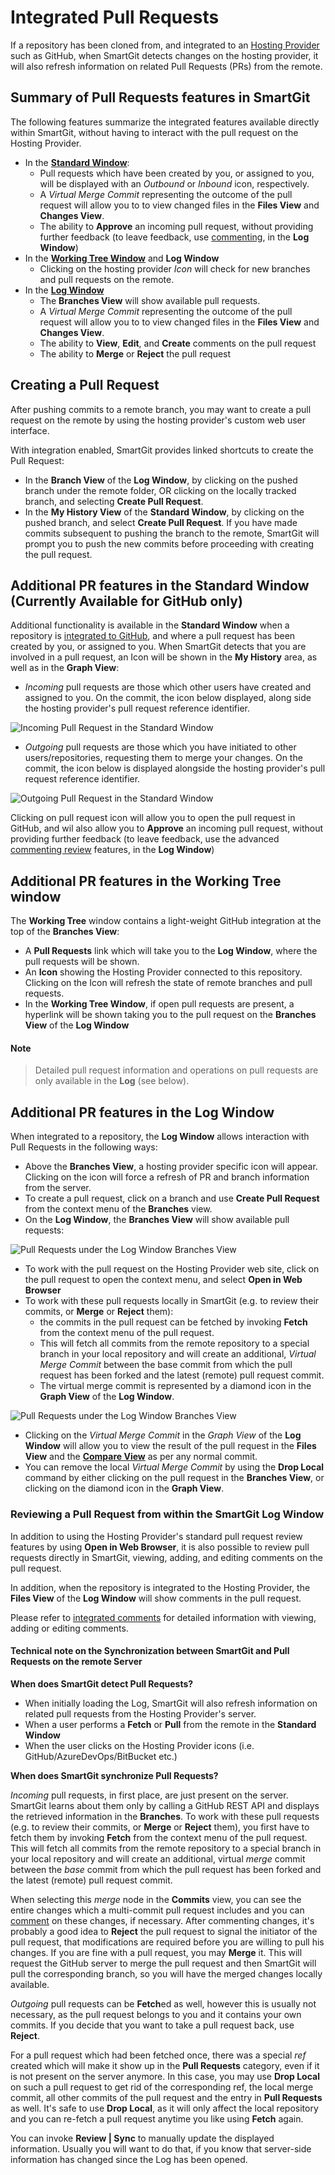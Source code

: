 # Integrated Pull Requests

If a repository has been cloned from, and integrated to an [Hosting Provider](index.md) such as GitHub, when SmartGit detects changes on the hosting provider, 
it will also refresh information on related Pull Requests (PRs) from the remote.

## Summary of Pull Requests features in SmartGit

The following features summarize the integrated features available directly within SmartGit, without having to interact with the pull request on the Hosting Provider.

- In the [**Standard Window**](#additional-pr-features-in-the-standard-window-currently-available-for-github-only):
  - Pull requests which have been created by you, or assigned to you, will be displayed with an *Outbound* or *Inbound* icon, respectively.
  - A *Virtual Merge Commit* representing the outcome of the pull request will allow you to to view changed files in the **Files View** and **Changes View**.
  - The ability to **Approve** an incoming pull request, without providing further feedback (to leave feedback, use [commenting](Integrated-PullRequest-Comments.md), in the **Log Window**)
- In the [**Working Tree Window**](#additional-pr-features-in-the-working-tree-window) and **Log Window**
  - Clicking on the hosting provider *Icon* will check for new branches and pull requests on the remote.
- In the [**Log Window**](#additional-pr-features-in-the-log-window)
  - The **Branches View** will show available pull requests.
  - A *Virtual Merge Commit* representing the outcome of the pull request will allow you to to view changed files in the **Files View** and **Changes View**.
  - The ability to **View**, **Edit**, and **Create** comments on the pull request
  - The ability to **Merge** or **Reject** the pull request

## Creating a Pull Request
After pushing commits to a remote branch, you may want to create a pull request on the remote by using the hosting provider's custom web user interface.

With integration enabled, SmartGit provides linked shortcuts to create the Pull Request:
- In the **Branch View** of the **Log Window**, by clicking on the pushed branch under the remote folder, OR clicking on the locally tracked branch, and selecting **Create Pull Request**.
- In the **My History View** of the **Standard Window**, by clicking on the pushed branch, and select **Create Pull Request**.
  If you have made commits subsequent to pushing the branch to the remote, SmartGit will prompt you to push the new commits before proceeding with creating the pull request.

## Additional PR features in the Standard Window (Currently Available for GitHub only)

Additional functionality is available in the **Standard Window** when a repository is [integrated to GitHub](GitHub-integration.md), and where a pull request has been created by you, or assigned to you.
When SmartGit detects that you are involved in a pull request, an Icon will be shown in the **My History** area, as well as in the **Graph View**:

- *Incoming* pull requests are those which other users have created and assigned to you.
  On the commit, the icon below displayed, along side the hosting provider's pull request reference identifier.

![Incoming Pull Request in the Standard Window](../images/Integrations-StandardWindow-IncomingPullRequest.png)

- *Outgoing* pull requests are those which you have initiated to other users/repositories, requesting them to merge your changes.
  On the commit, the icon below is displayed alongside the hosting provider's pull request reference identifier.
  
![Outgoing Pull Request in the Standard Window](../images/Integrations-StandardWindow-OutgoingPullRequest.png)

Clicking on pull request icon will allow you to open the pull request in GitHub, and wil also allow you to **Approve** an incoming pull request, without providing further feedback (to leave feedback, use the advanced [commenting review](Integrated-PullRequest-Comments.md) features, in the **Log Window**)

## Additional PR features in the Working Tree window

The **Working Tree** window contains a light-weight GitHub integration at the top of the **Branches View**:
- A **Pull Requests** link which will take you to the **Log Window**, where the pull requests will be shown.
- An **Icon** showing the Hosting Provider connected to this repository. Clicking on the Icon will refresh the state of remote branches and pull requests.
- In the **Working Tree Window**, if open pull requests are present, a hyperlink will be shown taking you to the pull request on the **Branches View** of the **Log Window**

#### Note

> Detailed pull request information and operations on pull requests are only available in the **Log** (see below).

## Additional PR features in the Log Window

When integrated to a repository, the **Log Window** allows interaction with Pull Requests in the following ways:

- Above the **Branches View**, a hosting provider specific icon will appear. Clicking on the icon will force a refresh of PR and branch information from the server.
- To create a pull request, click on a branch and use **Create Pull Request** from the context menu of the **Branches** view.
- On the **Log Window**, the **Branches View** will show available pull requests:

![Pull Requests under the Log Window Branches View](../images/Integrations-Branches-PullRequests.png)

- To work with the pull request on the Hosting Provider web site, click on the pull request to open the context menu, and select **Open in Web Browser**
- To work with these pull requests locally in SmartGit (e.g. to review their commits, or **Merge** or **Reject** them):
  - the commits in the pull request can be fetched by invoking **Fetch** from the context menu of the pull request. 
  - This will fetch all commits from the remote repository to a special branch in your local repository and will create an additional, *Virtual Merge Commit* between the base commit from which the pull request has been forked and the latest (remote) pull request commit.
  - The virtual merge commit is represented by a diamond icon in the **Graph View** of the **Log Window**.

![Pull Requests under the Log Window Branches View](../images/Integrations-PullRequest-VirtualMergeCommit.png)

  - Clicking on the *Virtual Merge Commit* in the *Graph View* of the **Log Window** will allow you to view the result of the pull request in the **Files View** and the [**Compare View**](../GUI/Compare-View.md) as per any normal commit.
  - You can remove the local *Virtual Merge Commit* by using the **Drop Local** command by either clicking on the pull request in the **Branches View**, or clicking on the diamond icon in the **Graph View**.

### Reviewing a Pull Request from within the SmartGit Log Window

In addition to using the Hosting Provider's standard pull request review features by using **Open in Web Browser**, it is also possible to review pull requests directly in SmartGit, viewing, adding, and editing comments on the pull request.

In addition, when the repository is integrated to the Hosting Provider, the **Files View** of the **Log Window** will show comments in the pull request. 

Please refer to [integrated comments](Integrated-PullRequest-Comments.md) for detailed information with viewing, adding or editing comments.

#### Technical note on the Synchronization between SmartGit and Pull Requests on the remote Server

**When does SmartGit detect Pull Requests?**
- When initially loading the Log, SmartGit will also refresh information on related pull requests from the Hosting Provider's server.
- When a user performs a **Fetch** or **Pull** from the remote in the **Standard Window**
- When the user clicks on the Hosting Provider icons (i.e. GitHub/AzureDevOps/BitBucket etc.)

**When does SmartGit synchronize Pull Requests?**

*Incoming* pull requests, in first place, are just present on the server.
SmartGit learns about them only by calling a GitHub REST API and displays the retrieved information in the **Branches**. 
To work with these pull requests (e.g. to review their commits, or **Merge** or **Reject** them), you first have to fetch them by invoking **Fetch** from the context menu of the pull request. 
This will fetch all commits from the remote repository to a special branch in your local repository and will create an additional, virtual *merge* commit between the *base* commit from which the pull request has been forked and the latest (remote) pull request commit.

When selecting this *merge* node in the **Commits** view, you can see the entire changes which a multi-commit pull request includes and you can [comment](Integrated-PullRequest-Comments.md) on these changes, if necessary. After commenting changes, it's probably a good idea to **Reject** the pull request to signal the initiator of the pull request, that modifications are required before you are willing to pull his changes. If you are fine with a pull request, you may **Merge** it. This will request the GitHub server to merge the pull request and then SmartGit will pull the corresponding branch, so you will have the merged changes locally available.

*Outgoing* pull requests can be **Fetch**ed as well, however this is usually not necessary, as the pull request belongs to you and it contains your own commits. If you decide that you want to take a pull request back, use **Reject**.

For a pull request which had been fetched once, there was a special *ref* created which will make it show up in the **Pull Requests** category, even if it is not present on the server anymore. In this case, you may use **Drop Local** on such a pull request to get rid of the corresponding ref, the local merge commit, all other commits of the pull request and the entry in **Pull Requests** as well. It's safe to use **Drop Local**, as it will only affect the local repository and you can re-fetch a pull request anytime you like using **Fetch** again.

You can invoke **Review \| Sync** to manually update the displayed information. 
Usually you will want to do that, if you know that server-side information has changed since the Log has been opened.
